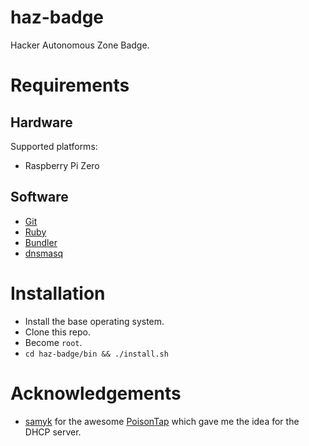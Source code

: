# haz-badge

Hacker Autonomous Zone Badge.

# Requirements

## Hardware

Supported platforms:

* Raspberry Pi Zero

## Software

* [Git](https://git-scm.com/)
* [Ruby](https://www.ruby-lang.org/en/)
* [Bundler](https://bundler.io/)
* [dnsmasq](http://www.thekelleys.org.uk/dnsmasq/doc.html)

# Installation

* Install the base operating system.
* Clone this repo.
* Become `root`.
* `cd haz-badge/bin && ./install.sh`

# Acknowledgements

* [samyk](https://samy.pl/) for the awesome [PoisonTap](https://github.com/samyk/poisontap) which gave me the idea for the DHCP server.
